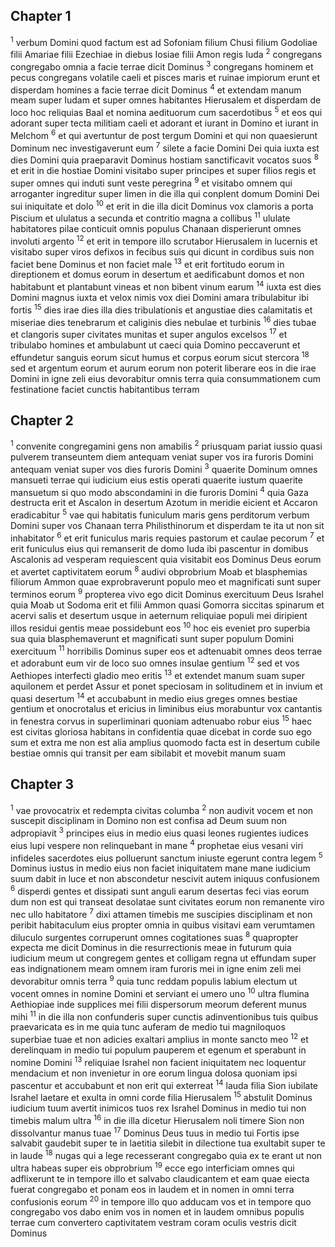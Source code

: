 ## Chapter 1

<sup>1</sup> verbum Domini quod factum est ad Sofoniam filium Chusi filium Godoliae filii Amariae filii Ezechiae in diebus Iosiae filii Amon regis Iuda
<sup>2</sup> congregans congregabo omnia a facie terrae dicit Dominus
<sup>3</sup> congregans hominem et pecus congregans volatile caeli et pisces maris et ruinae impiorum erunt et disperdam homines a facie terrae dicit Dominus
<sup>4</sup> et extendam manum meam super Iudam et super omnes habitantes Hierusalem et disperdam de loco hoc reliquias Baal et nomina aedituorum cum sacerdotibus
<sup>5</sup> et eos qui adorant super tecta militiam caeli et adorant et iurant in Domino et iurant in Melchom
<sup>6</sup> et qui avertuntur de post tergum Domini et qui non quaesierunt Dominum nec investigaverunt eum
<sup>7</sup> silete a facie Domini Dei quia iuxta est dies Domini quia praeparavit Dominus hostiam sanctificavit vocatos suos
<sup>8</sup> et erit in die hostiae Domini visitabo super principes et super filios regis et super omnes qui induti sunt veste peregrina
<sup>9</sup> et visitabo omnem qui arroganter ingreditur super limen in die illa qui conplent domum Domini Dei sui iniquitate et dolo
<sup>10</sup> et erit in die illa dicit Dominus vox clamoris a porta Piscium et ululatus a secunda et contritio magna a collibus
<sup>11</sup> ululate habitatores pilae conticuit omnis populus Chanaan disperierunt omnes involuti argento
<sup>12</sup> et erit in tempore illo scrutabor Hierusalem in lucernis et visitabo super viros defixos in fecibus suis qui dicunt in cordibus suis non faciet bene Dominus et non faciet male
<sup>13</sup> et erit fortitudo eorum in direptionem et domus eorum in desertum et aedificabunt domos et non habitabunt et plantabunt vineas et non bibent vinum earum
<sup>14</sup> iuxta est dies Domini magnus iuxta et velox nimis vox diei Domini amara tribulabitur ibi fortis
<sup>15</sup> dies irae dies illa dies tribulationis et angustiae dies calamitatis et miseriae dies tenebrarum et caliginis dies nebulae et turbinis
<sup>16</sup> dies tubae et clangoris super civitates munitas et super angulos excelsos
<sup>17</sup> et tribulabo homines et ambulabunt ut caeci quia Domino peccaverunt et effundetur sanguis eorum sicut humus et corpus eorum sicut stercora
<sup>18</sup> sed et argentum eorum et aurum eorum non poterit liberare eos in die irae Domini in igne zeli eius devorabitur omnis terra quia consummationem cum festinatione faciet cunctis habitantibus terram
## Chapter 2

<sup>1</sup> convenite congregamini gens non amabilis
<sup>2</sup> priusquam pariat iussio quasi pulverem transeuntem diem antequam veniat super vos ira furoris Domini antequam veniat super vos dies furoris Domini
<sup>3</sup> quaerite Dominum omnes mansueti terrae qui iudicium eius estis operati quaerite iustum quaerite mansuetum si quo modo abscondamini in die furoris Domini
<sup>4</sup> quia Gaza destructa erit et Ascalon in desertum Azotum in meridie eicient et Accaron eradicabitur
<sup>5</sup> vae qui habitatis funiculum maris gens perditorum verbum Domini super vos Chanaan terra Philisthinorum et disperdam te ita ut non sit inhabitator
<sup>6</sup> et erit funiculus maris requies pastorum et caulae pecorum
<sup>7</sup> et erit funiculus eius qui remanserit de domo Iuda ibi pascentur in domibus Ascalonis ad vesperam requiescent quia visitabit eos Dominus Deus eorum et avertet captivitatem eorum
<sup>8</sup> audivi obprobrium Moab et blasphemias filiorum Ammon quae exprobraverunt populo meo et magnificati sunt super terminos eorum
<sup>9</sup> propterea vivo ego dicit Dominus exercituum Deus Israhel quia Moab ut Sodoma erit et filii Ammon quasi Gomorra siccitas spinarum et acervi salis et desertum usque in aeternum reliquiae populi mei diripient illos residui gentis meae possidebunt eos
<sup>10</sup> hoc eis eveniet pro superbia sua quia blasphemaverunt et magnificati sunt super populum Domini exercituum
<sup>11</sup> horribilis Dominus super eos et adtenuabit omnes deos terrae et adorabunt eum vir de loco suo omnes insulae gentium
<sup>12</sup> sed et vos Aethiopes interfecti gladio meo eritis
<sup>13</sup> et extendet manum suam super aquilonem et perdet Assur et ponet speciosam in solitudinem et in invium et quasi desertum
<sup>14</sup> et accubabunt in medio eius greges omnes bestiae gentium et onocrotalus et ericius in liminibus eius morabuntur vox cantantis in fenestra corvus in superliminari quoniam adtenuabo robur eius
<sup>15</sup> haec est civitas gloriosa habitans in confidentia quae dicebat in corde suo ego sum et extra me non est alia amplius quomodo facta est in desertum cubile bestiae omnis qui transit per eam sibilabit et movebit manum suam
## Chapter 3

<sup>1</sup> vae provocatrix et redempta civitas columba
<sup>2</sup> non audivit vocem et non suscepit disciplinam in Domino non est confisa ad Deum suum non adpropiavit
<sup>3</sup> principes eius in medio eius quasi leones rugientes iudices eius lupi vespere non relinquebant in mane
<sup>4</sup> prophetae eius vesani viri infideles sacerdotes eius polluerunt sanctum iniuste egerunt contra legem
<sup>5</sup> Dominus iustus in medio eius non faciet iniquitatem mane mane iudicium suum dabit in luce et non abscondetur nescivit autem iniquus confusionem
<sup>6</sup> disperdi gentes et dissipati sunt anguli earum desertas feci vias eorum dum non est qui transeat desolatae sunt civitates eorum non remanente viro nec ullo habitatore
<sup>7</sup> dixi attamen timebis me suscipies disciplinam et non peribit habitaculum eius propter omnia in quibus visitavi eam verumtamen diluculo surgentes corruperunt omnes cogitationes suas
<sup>8</sup> quapropter expecta me dicit Dominus in die resurrectionis meae in futurum quia iudicium meum ut congregem gentes et colligam regna ut effundam super eas indignationem meam omnem iram furoris mei in igne enim zeli mei devorabitur omnis terra
<sup>9</sup> quia tunc reddam populis labium electum ut vocent omnes in nomine Domini et serviant ei umero uno
<sup>10</sup> ultra flumina Aethiopiae inde supplices mei filii dispersorum meorum deferent munus mihi
<sup>11</sup> in die illa non confunderis super cunctis adinventionibus tuis quibus praevaricata es in me quia tunc auferam de medio tui magniloquos superbiae tuae et non adicies exaltari amplius in monte sancto meo
<sup>12</sup> et derelinquam in medio tui populum pauperem et egenum et sperabunt in nomine Domini
<sup>13</sup> reliquiae Israhel non facient iniquitatem nec loquentur mendacium et non invenietur in ore eorum lingua dolosa quoniam ipsi pascentur et accubabunt et non erit qui exterreat
<sup>14</sup> lauda filia Sion iubilate Israhel laetare et exulta in omni corde filia Hierusalem
<sup>15</sup> abstulit Dominus iudicium tuum avertit inimicos tuos rex Israhel Dominus in medio tui non timebis malum ultra
<sup>16</sup> in die illa dicetur Hierusalem noli timere Sion non dissolvantur manus tuae
<sup>17</sup> Dominus Deus tuus in medio tui Fortis ipse salvabit gaudebit super te in laetitia silebit in dilectione tua exultabit super te in laude
<sup>18</sup> nugas qui a lege recesserant congregabo quia ex te erant ut non ultra habeas super eis obprobrium
<sup>19</sup> ecce ego interficiam omnes qui adflixerunt te in tempore illo et salvabo claudicantem et eam quae eiecta fuerat congregabo et ponam eos in laudem et in nomen in omni terra confusionis eorum
<sup>20</sup> in tempore illo quo adducam vos et in tempore quo congregabo vos dabo enim vos in nomen et in laudem omnibus populis terrae cum convertero captivitatem vestram coram oculis vestris dicit Dominus